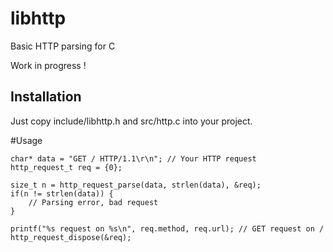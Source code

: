 # libhttp

Basic HTTP parsing for C

Work in progress !

## Installation

Just copy include/libhttp.h and src/http.c into your project.

#Usage

```
char* data = "GET / HTTP/1.1\r\n"; // Your HTTP request
http_request_t req = {0};

size_t n = http_request_parse(data, strlen(data), &req);
if(n != strlen(data)) {
	// Parsing error, bad request
}

printf("%s request on %s\n", req.method, req.url); // GET request on /
http_request_dispose(&req);

```

